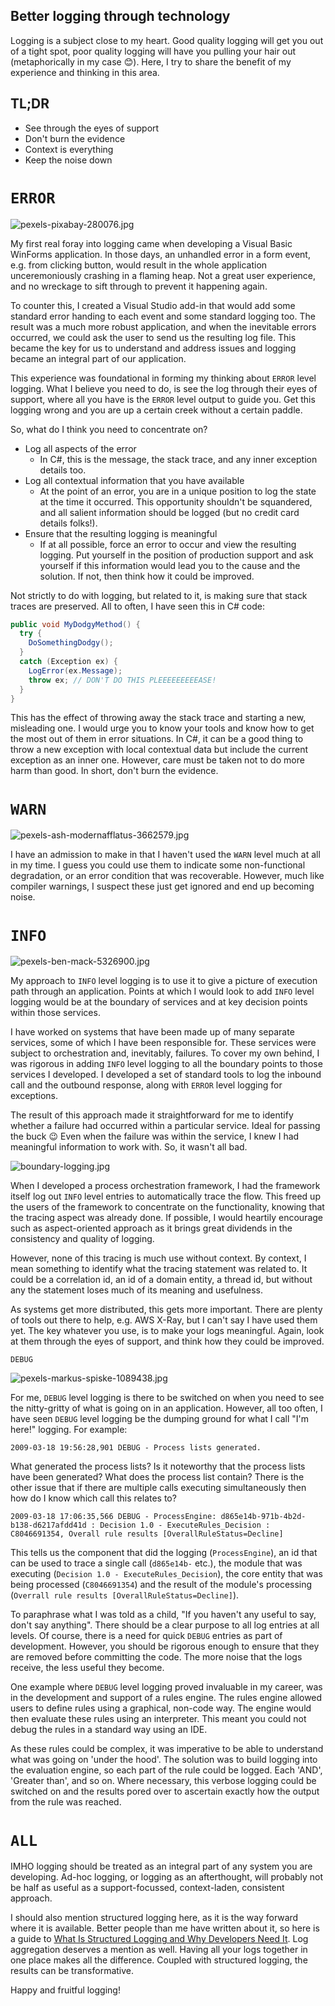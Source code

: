 ## Better logging through technology

Logging is a subject close to my heart. Good quality logging will get you out of a tight spot, poor quality logging will have you pulling your hair out (metaphorically in my case 😊). Here, I try to share the benefit of my experience and thinking in this area. 

## TL;DR

- See through the eyes of support
- Don't burn the evidence
- Context is everything
- Keep the noise down

# `ERROR`

![pexels-pixabay-280076.jpg](https://cdn.hashnode.com/res/hashnode/image/upload/v1629225488724/CEfW_X3E6.jpeg)

My first real foray into logging came when developing a Visual Basic WinForms application. In those days, an unhandled error in a form event, e.g. from clicking button, would result in the whole application unceremoniously crashing in a flaming heap. Not a great user experience, and no wreckage to sift through to prevent it happening again. 

To counter this, I created a Visual Studio add-in that would add some standard error handing to each event and some standard logging too. The result was a much more robust application, and when the inevitable errors occurred, we could ask the user to send us the resulting log file. This became the key for us to understand and address issues and logging became an integral part of our application.

This experience was foundational in forming my thinking about `ERROR` level logging. What I believe you need to do, is see the log through their eyes of support, where all you have is the `ERROR` level output to guide you. Get this logging wrong and you are up a certain creek without a certain paddle.

So, what do I think you need to concentrate on?

* Log all aspects of the error
    * In C#, this is the message, the stack trace, and any inner exception details too.
* Log all contextual information that you have available
    * At the point of an error, you are in a unique position to log the state at the time it occurred. This opportunity shouldn't be squandered, and all salient information should be logged (but no credit card details folks!).
* Ensure that the resulting logging is meaningful
    * If at all possible, force an error to occur and view the resulting logging. Put yourself in the position of production support and ask yourself if this information would lead you to the cause and the solution. If not, then think how it could be improved.

Not strictly to do with logging, but related to it, is making sure that stack traces are preserved. All to often, I have seen this in C# code:

```C#
public void MyDodgyMethod() {
  try {
    DoSomethingDodgy();
  }
  catch (Exception ex) {
    LogError(ex.Message);
    throw ex; // DON'T DO THIS PLEEEEEEEEEASE!
  }
}
```

This has the effect of throwing away the stack trace and starting a new, misleading one. I would urge you to know your tools and know how to get the most out of them in error situations. In C#, it can be a good thing to throw a new exception with local contextual data but include the current exception as an inner one. However, care must be taken not to do more harm than good. In short, don't burn the evidence.

# `WARN`

![pexels-ash-modernafflatus-3662579.jpg](https://cdn.hashnode.com/res/hashnode/image/upload/v1629225251091/MFioG5fQ_x.jpeg)

I have an admission to make in that I haven't used the `WARN` level much at all in my time. I guess you could use them to indicate some non-functional degradation, or an error condition that was recoverable. However, much like compiler warnings, I suspect these just get ignored and end up becoming noise.

# `INFO`

![pexels-ben-mack-5326900.jpg](https://cdn.hashnode.com/res/hashnode/image/upload/v1629225278072/o0riYnjIj.jpeg)

My approach to `INFO` level logging is to use it to give a picture of execution path through an application. Points at which I would look to add `INFO` level logging would be at the boundary of services and at key decision points within those services.

I have worked on systems that have been made up of many separate services, some of which I have been responsible for. These services were subject to orchestration and, inevitably, failures. To cover my own behind, I was rigorous in adding `INFO` level logging to all the boundary points to those services I developed. I developed a set of standard tools to log the inbound call and the outbound response, along with `ERROR` level logging for exceptions. 

The result of this approach made it straightforward for me to identify whether a failure had occurred within a particular service. Ideal for passing the buck 😉 Even when the failure was within the service, I knew I had meaningful information to work with. So, it wasn't all bad.

![boundary-logging.jpg](https://cdn.hashnode.com/res/hashnode/image/upload/v1629224228847/mlzpyrXy0.jpeg)

When I developed a process orchestration framework, I had the framework itself log out `INFO` level entries to automatically trace the flow. This freed up the users of the framework to concentrate on the functionality, knowing that the tracing aspect was already done. If possible, I would heartily encourage such as aspect-oriented approach as it brings great dividends in the consistency and quality of logging.

However, none of this tracing is much use without context. By context, I mean something to identify what the tracing statement was related to. It could be a correlation id, an id of a domain entity, a thread id, but without any the statement loses much of its meaning and usefulness.

As systems get more distributed, this gets more important. There are plenty of tools out there to help, e.g. AWS X-Ray, but I can't say I have used them yet. The key whatever you use, is to make your logs meaningful. Again, look at them through the eyes of support, and think how they could be improved.

`DEBUG`

![pexels-markus-spiske-1089438.jpg](https://cdn.hashnode.com/res/hashnode/image/upload/v1629225262769/DPwc9Ikoq.jpeg)

For me, `DEBUG` level logging is there to be switched on when you need to see the nitty-gritty of what is going on in an application. However, all too often, I have seen `DEBUG` level logging be the dumping ground for what I call "I'm here!" logging. For example:

`2009-03-18 19:56:28,901 DEBUG - Process lists generated.`

What generated the process lists? Is it noteworthy that the process lists have been generated? What does the process list contain? There is the other issue that if there are multiple calls executing simultaneously then how do I know which call this relates to?

`2009-03-18 17:06:35,566 DEBUG - ProcessEngine: d865e14b-971b-4b2d-b138-d6217afdd41d : Decision 1.0 - ExecuteRules_Decision : C8046691354, Overall rule results [OverallRuleStatus=Decline]`

This tells us the component that did the logging (`ProcessEngine`), an id that can be used to trace a single call (`d865e14b-` etc.), the module that was executing (`Decision 1.0 - ExecuteRules_Decision`), the core entity that was being processed (`C8046691354`) and the result of the module's processing (`Overrall rule results [OverallRuleStatus=Decline]`).

To paraphrase what I was told as a child, "If you haven't any useful to say, don't say anything". There should be a clear purpose to all log entries at all levels. Of course, there is a need for quick `DEBUG` entries as part of development. However, you should be rigorous enough to ensure that they are removed before committing the code. The more noise that the logs receive, the less useful they become.

One example where `DEBUG` level logging proved invaluable in my career, was in the development and support of a rules engine. The rules engine allowed users to define rules using a graphical, non-code way. The engine would then evaluate these rules using an interpreter. This meant you could not debug the rules in a standard way using an IDE. 

As these rules could be complex, it was imperative to be able to understand what was going on 'under the hood'. The solution was to build logging into the evaluation engine, so each part of the rule could be logged. Each 'AND', 'Greater than', and so on. Where necessary, this verbose logging could be switched on and the results pored over to ascertain exactly how the output from the rule was reached.

# `ALL`

IMHO logging should be treated as an integral part of any system you are developing. Ad-hoc logging, or logging as an afterthought, will probably not be half as useful as a support-focussed, context-laden, consistent approach.

I should also mention structured logging here, as it is the way forward where it is available. Better people than me have written about it, so here is a guide to [What Is Structured Logging and Why Developers Need It](https://stackify.com/what-is-structured-logging-and-why-developers-need-it/). Log aggregation deserves a mention as well. Having all your logs together in one place makes all the difference. Coupled with structured logging, the results can be transformative.

Happy and fruitful logging!